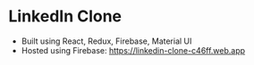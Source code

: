 # LinkedIn Clone
- Built using React, Redux, Firebase, Material UI
- Hosted using Firebase: https://linkedin-clone-c46ff.web.app
